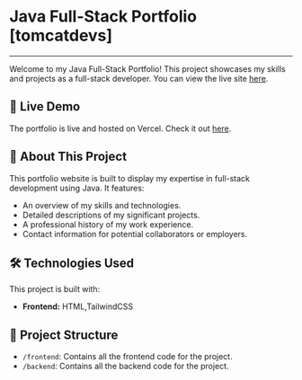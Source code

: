 # Java Full-Stack Portfolio [tomcatdevs]
----------------------------------------
Welcome to my Java Full-Stack Portfolio! This project showcases my skills and projects as a full-stack developer. 
You can view the live site [here](https://tomcatdevs.vercel.app).

## 🚀 Live Demo
The portfolio is live and hosted on Vercel. Check it out [here](https://tomcatdevs.vercel.app).

## 📄 About This Project
This portfolio website is built to display my expertise in full-stack development using Java. It features:
- An overview of my skills and technologies.
- Detailed descriptions of my significant projects.
- A professional history of my work experience.
- Contact information for potential collaborators or employers.

## 🛠️ Technologies Used
This project is built with:
- **Frontend:** HTML,TailwindCSS
  
## 📂 Project Structure
- `/frontend`: Contains all the frontend code for the project.
- `/backend`: Contains all the backend code for the project.
